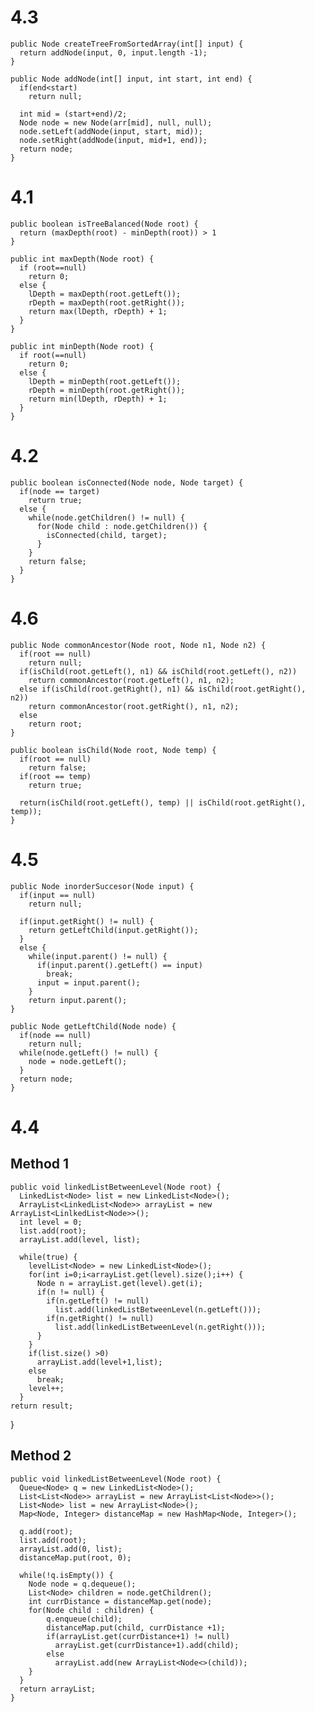 4.3
===

    public Node createTreeFromSortedArray(int[] input) {
      return addNode(input, 0, input.length -1);
    }

    public Node addNode(int[] input, int start, int end) {
      if(end<start)
        return null;

      int mid = (start+end)/2;
      Node node = new Node(arr[mid], null, null);
      node.setLeft(addNode(input, start, mid));
      node.setRight(addNode(input, mid+1, end));
      return node;
    }

4.1
===

    public boolean isTreeBalanced(Node root) {
      return (maxDepth(root) - minDepth(root)) > 1
    }

    public int maxDepth(Node root) {
      if (root==null)
        return 0;
      else {
        lDepth = maxDepth(root.getLeft());
        rDepth = maxDepth(root.getRight());
        return max(lDepth, rDepth) + 1;
      }
    }
    
    public int minDepth(Node root) {
      if root(==null)
        return 0;
      else {
        lDepth = minDepth(root.getLeft());
        rDepth = minDepth(root.getRight());
        return min(lDepth, rDepth) + 1;
      }
    }

4.2
===

    public boolean isConnected(Node node, Node target) {        
      if(node == target)
        return true;
      else {
        while(node.getChildren() != null) {
          for(Node child : node.getChildren()) {
            isConnected(child, target);
          }
        }
        return false;
      }
    }



4.6
===

    public Node commonAncestor(Node root, Node n1, Node n2) {
      if(root == null)
        return null;
      if(isChild(root.getLeft(), n1) && isChild(root.getLeft(), n2))
        return commonAncestor(root.getLeft(), n1, n2);
      else if(isChild(root.getRight(), n1) && isChild(root.getRight(), n2))
        return commonAncestor(root.getRight(), n1, n2);
      else
        return root;
    }

    public boolean isChild(Node root, Node temp) {
      if(root == null)
        return false;
      if(root == temp)
        return true;

      return(isChild(root.getLeft(), temp) || isChild(root.getRight(), temp));
    }

4.5
===

    public Node inorderSuccesor(Node input) {
      if(input == null)
        return null;

      if(input.getRight() != null) {
        return getLeftChild(input.getRight());
      }
      else {
        while(input.parent() != null) {
          if(input.parent().getLeft() == input)
            break;
          input = input.parent();
        }
        return input.parent();
    }

    public Node getLeftChild(Node node) {
      if(node == null)
        return null;
      while(node.getLeft() != null) {
        node = node.getLeft();
      }
      return node;
    }

4.4
===

Method 1
--------

    public void linkedListBetweenLevel(Node root) {
      LinkedList<Node> list = new LinkedList<Node>();
      ArrayList<LinkedList<Node>> arrayList = new ArrayList<LinlkedList<Node>>();
      int level = 0;
      list.add(root);
      arrayList.add(level, list);

      while(true) {
        levelList<Node> = new LinkedList<Node>();
        for(int i=0;i<arrayList.get(level).size();i++) {
          Node n = arrayList.get(level).get(i);
          if(n != null) {
            if(n.getLeft() != null)
              list.add(linkedListBetweenLevel(n.getLeft()));
            if(n.getRight() != null)
              list.add(linkedListBetweenLevel(n.getRight()));
          }
        }
        if(list.size() >0)
          arrayList.add(level+1,list);
        else
          break;
        level++;
      }
    return result;
  }


Method 2
--------

    public void linkedListBetweenLevel(Node root) {
      Queue<Node> q = new LinkedList<Node>();
      List<List<Node>> arrayList = new ArrayList<List<Node>>();
      List<Node> list = new ArrayList<Node>();
      Map<Node, Integer> distanceMap = new HashMap<Node, Integer>();

      q.add(root);
      list.add(root);
      arrayList.add(0, list);
      distanceMap.put(root, 0);

      while(!q.isEmpty()) {
        Node node = q.dequeue();
        List<Node> children = node.getChildren();
        int currDistance = distanceMap.get(node);
        for(Node child : children) {
            q.enqueue(child);
            distanceMap.put(child, currDistance +1);
            if(arrayList.get(currDistance+1) != null)
              arrayList.get(currDistance+1).add(child);
            else
              arrayList.add(new ArrayList<Node<>(child));
        }
      }
      return arrayList;
    }



